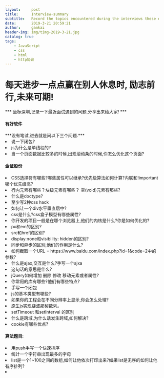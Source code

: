 ```yaml
---
layout:     post
title:      Interview-summary
subtitle:   Record the topics encountered during the interviews these days.
date:       2019-3-21 20:59:21
author:     gankai
header-img: img/timg-2019-3-21.jpg
catalog: true
tags:
    - JavaScript
    - css
    - html
    - http协议
---
```


<h1> 每天进步一点点赢在别人休息时, 励志前行,未来可期!</h1>

 *** 坐标深圳,记录一下最近面试遇到的问题,分享出来给大家! ***

<h4>有好软件</h4>
***没有笔试,进去就是问以下三个问题.***
<li>说一下闭包?</li>
<li>js为什么是单线程的?</li>
<li>当一个页面数据比较多的时候,出现滚动条的时候,你怎么优化这个页面?</li>
<h4>金证股份</h4>
<li>CSS选择符有哪些?哪些属性可以继承?优先级算法如何计算?内联和!important哪个优先级高?</li>
<li>行内元素有哪些？块级元素有哪些？ 空(void)元素有那些?</li>
<li>什么是doctype?</li>
<li>至少写2种css hack</li>
<li>如何让一个div水平垂直居中?</li>
<li>css是什么?css盒子模型有哪些属性?</li>
<li>你开发的项目一般是在哪个浏览器上,他们的内核是什么?你是如何优化的?</li>
<li>px和em的区别?</li>
<li>src和href的区别?</li>
<li>display:none和visibility: hidden的区别?</li>
<li>同步和异步的区别,他们的作用是什么?</li>
<li>如何截取一个URL = https://www.baidu.com/index.php?id=1&code=2中的参数?</li>
<li>什么是ajax,交互是什么?手写一个ajxa</li>
<li><meta http-equiv="X-UA-Compatible" content="ie=edge">这句话的意思是什么?</li>
<li>jQuery如何增加 删除 修改 移动元素或者属性?</li>
<li>你常用的库有哪些?他们有哪些特点?</li>
<li>手写一个闭包</li>
<li>js的基本类型有哪些?</li>
<li>如果你的工程会在不同分辨率上显示,你会怎么处理?</li>
<li>原生js实现斐波那契数列。</li>
<li>setTimeout 和setInterval 的区别</li>
<li>什么是跨域,为什么话发生跨域,如何解决?</li>
<li>cookie有哪些优点?</li>

<h4>算法题目:</h4>

<li>用push手写一个快速排序</li>

<li>统计一个字符串出现最多的字母</li>

<li>list是一个1~100之间的数组,如何让他依次打印出来?如果list是无序的如何让他有序排列?</li>



<li></li>
